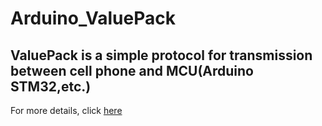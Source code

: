 # Arduino_ValuePack
## ValuePack is a simple protocol for transmission between cell phone and MCU(Arduino STM32,etc.)
For more details, click [here](https://xielazydog.github.io/pages/btmcu/btmcu_pro.html)
